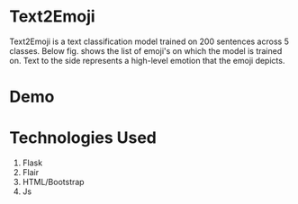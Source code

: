 # Text2Emoji

Text2Emoji is a text classification model trained on 200 sentences across 5 classes. Below fig. shows the list of emoji's on which the model is trained on. Text to the side represents a high-level emotion that the emoji depicts.

# Demo

# Technologies Used
1. Flask
2. Flair
3. HTML/Bootstrap
4. Js
